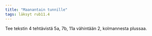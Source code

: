 ```yaml
---
title: "Maanantain tunnille"
tags: läksyt rub11.4
---
```


Tee tekstin 4 tehtävistä 5a, 7b, 11a vähintään 2, kolmannesta plussaa.

